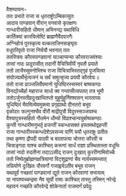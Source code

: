 वैशम्पायनः-  
ततः प्रभाते राजा स धृतराष्ट्रोऽम्बिकासुतः  
आदाय पाण्डवान् वीरान् वनवासे कृतक्षणः  
गान्धारीसहितो धीमान् अभिनन्द्य यथाविधि  
कार्तिक्यां कारयित्वेष्टिं ब्राह्मणैर्वेदपारगैः  
अग्निहोत्रं पुरस्कृत्य वल्कलाजिनसङ्घृतः  
वधूपरिवृतो राजा निर्ययौ भवनात् ततः  
ततस्त्रियः कौरवपाण्डवानां याञ्चाप्यन्या कौरवराजवंश्याः  
तासां नादः प्रादुरासीत् तदानीं वैचित्रिवीर्ये नृपतौ प्रयाते  
ततो लाजैस्सुमनोभिश्च राजा विचित्राभिस्तद्गृहं पूजयित्वा  
संयोज्यार्थैर्भृत्यजनं च सर्वं समुत्सृज्य प्रययौ कौरवेयः॥  
ततो राजा प्राञ्जलिर्वेपमानो युधिष्ठिरस्सस्वरं बाष्पकण्ठः  
विनद्योच्चैर्हा महाराज साधो क्व गन्तासीत्यपतत् तत्र भूमौ  
ततोऽर्जुनस्तीव्रदुःखाभितप्तो मुहुर्मुहुर्निश्श्वसन् भारताग्र्यः  
युधिष्ठिरं मैवमित्येवमुक्त्वा प्रगृह्याथो दीनतरो बभूव  
वृकोदरः फल्गुनश्चैव वीरौ माद्रीपुत्रौ विदुरस्सञ्जयश्च  
वैश्यापुत्रस्सहितो गौतमेन धौम्यो विप्राश्चान्वयुर्बाष्पकण्ठाः  
कुन्ती गान्धारीमनुभर्तृ  व्रजन्तीं स्कन्धासक्तं हस्तमथोद्वहन्ती  
राजा गान्धारीस्स्कन्धदेशेऽवसज्य पाणिं ययौ धृतराष्ट्रः प्रतीतः  
तथा कृष्णा द्रौपदी यादवी च बालापत्या चोत्तरा कौरवी च  
चित्राङ्गदा याश्च काश्चित् करूणां सार्धं राज्ञा प्रस्थितास्ता वधूभिः  
तासां नादो रुदतीनां तदाऽऽसीद् राजन् दुःखात् कुररीणामिवोच्चैः  
ततो निष्पेतुर्ब्राह्मणक्षत्रियाणां विट्शूद्राणां चैव नार्यस्समन्तात्  
तन्निर्याणे दुःखितः पौरवर्गो गजाह्वयेऽतीव बभूव राजन्  
यथापूर्वं गच्छतां पाण्डवानां द्यूते राजन् कौरवाणां सभायाम्  
या नापश्यच्चन्द्रमा नैव सूर्यो रामाः काश्चित् तास्तु तस्मिन् नरेन्द्रे  
महावनं गच्छति कौरवेन्द्रे शोकेनार्ता राजमार्गं प्रपेदुः  
